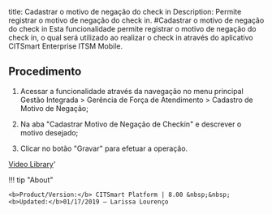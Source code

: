 title: Cadastrar o motivo de negação do check in
Description: Permite registrar o motivo de negação do check in.
#Cadastrar o motivo de negação do check in
Esta funcionalidade permite registrar o motivo de negação do check in, o qual será utilizado ao realizar o check in através do aplicativo CITSmart Enterprise ITSM Mobile.

Procedimento
------------

1.  Acessar a funcionalidade através da navegação no menu principal Gestão
    Integrada \> Gerência de Força de Atendimento \> Cadastro de Motivo de
    Negação;

2.  Na aba "Cadastrar Motivo de Negação de Checkin" e descrever o motivo
    desejado;

3.  Clicar no botão "Gravar" para efetuar a operação.

<i class='fa fa-youtube-play  fa-2x' style='color:#97ce17;vertical-align: middle;'> </i> [Video Library](https://www.youtube.com/playlist?list=PLB5qK2uzf2RNUc7XoNAAOyo3Ex5fKM2db)'

!!! tip "About"

    <b>Product/Version:</b> CITSmart Platform | 8.00 &nbsp;&nbsp;
    <b>Updated:</b>01/17/2019 – Larissa Lourenço
